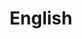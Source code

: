 ---
layout: tag-blog
title: English
slug: english
category: language
menu: false
order: 1
header-img: "/img/englishlogo.png"
---